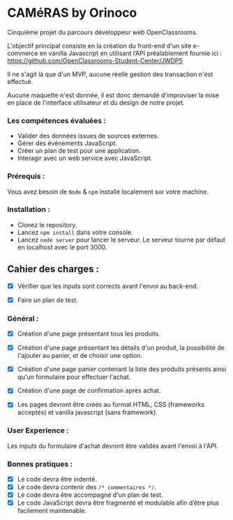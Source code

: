 # CAMéRAS by Orinoco

Cinquième projet du parcours développeur web OpenClassrooms.

L'objectif principal consiste en la création du front-end d'un site e-commerce en vanilla Javascript en utilisant l’API préalablement fournie ici :
https://github.com/OpenClassrooms-Student-Center/JWDP5

Il ne s'agit là que d'un MVP, aucune réelle gestion des transaction n'est effectué.

Aucune maquette n'est donnée, il est donc demandé d'improviser la mise en place de l'interface utilisateur et du design de notre projet.

### Les compétences évaluées :

- Valider des données issues de sources externes.
- Gérer des événements JavaScript.
- Créer un plan de test pour une application.
- Interagir avec un web service avec JavaScript.

### Prérequis :

Vous avez besoin de `Node` & `npm` installé localement sur votre machine.

### Installation :

- Clonez le repository.
- Lancez `npm install` dans votre console.
- Lancez `node server` pour lancer le serveur.
  Le serveur tourne par défaut en localhost avec le port 3000.

## Cahier des charges :

- [x] Vérifier que les inputs sont corrects avant l'envoi au back-end.

- [x] Faire un plan de test.

### Général :

- [x] Création d'une page présentant tous les produits.

- [x] Création d'une page présentant les détails d'un produit, la possibilité de l'ajouter au panier, et de choisir une option.

- [x] Création d'une page panier contenant la liste des produits présents ainsi qu'un formulaire pour effectuer l'achat.

- [x] Création d'une page de confirmation après achat.

- [x] Les pages devront être créés au format HTML, CSS (frameworks acceptés) et vanilla javascript (sans framework).

### User Experience :

Les inputs du formulaire d'achat devront être validés avant l'envoi à l'API.

### Bonnes pratiques :

- [x] Le code devra être indenté.
- [x] Le code devra contenir des `/* commentaires */`.
- [x] Le code devra être accompagné d'un plan de test.
- [x] Le code JavaScript devra être fragmenté et modulable afin d’être plus facilement maintenable.

